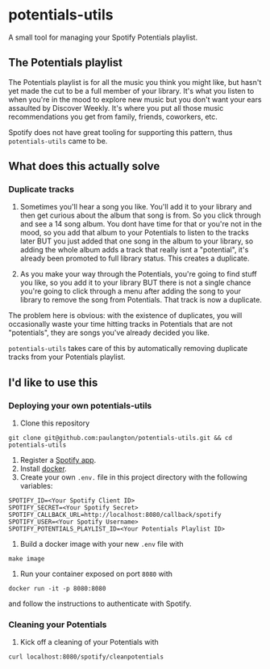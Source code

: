 # potentials-utils
A small tool for managing your Spotify Potentials playlist.

## The Potentials playlist

The Potentials playlist is for all the music you think you might like,
but hasn't yet made the cut to be a full member of your library. It's what you listen to when you're
in the mood to explore new music but you don't want your ears assaulted by Discover Weekly. It's
where you put all those music recommendations you get from family, friends, coworkers, etc.

Spotify does not have great tooling for supporting this pattern, thus `potentials-utils` came to be.

## What does this actually solve

### Duplicate tracks
1. Sometimes you'll hear a song you like. You'll add it to your library and then get curious about
   the album that song is from. So you click through and see a 14 song album. You dont have time for
   that or you're not in the mood, so you add that album to your Potentials to listen to the tracks
   later BUT you just added that one song in the album to your library, so adding the whole album
   adds a track that really isnt a "potential", it's already been promoted to full library status.
   This creates a duplicate.

1. As you make your way through the Potentials, you're going to find stuff you like, so you add it
   to your library BUT there is not a single chance you're going to click through a menu after
   adding the song to your library to remove the song from Potentials. That track is now a
   duplicate.

The problem here is obvious: with the existence of duplicates, you will occasionally waste your time hitting tracks in Potentials that are not "potentials", they are songs you've already decided you like.

`potentials-utils` takes care of this by automatically removing duplicate tracks from your
Potentials playlist.

## I'd like to use this

### Deploying your own potentials-utils
1. Clone this repository
```
git clone git@github.com:paulangton/potentials-utils.git && cd potentials-utils
```
1. Register a [Spotify app](https://developer.spotify.com/dashboard/applications).
1. Install [docker](https://docs.docker.com/get-docker/). 
1. Create your own `.env.` file in this project directory with the following variables:
```
SPOTIFY_ID=<Your Spotify Client ID>
SPOTIFY_SECRET=<Your Spotify Secret>
SPOTIFY_CALLBACK_URL=http://localhost:8080/callback/spotify
SPOTIFY_USER=<Your Spotify Username>
SPOTIFY_POTENTIALS_PLAYLIST_ID=<Your Potentials Playlist ID>
```
1. Build a docker image with your new `.env` file with
```
make image
```
1. Run your container exposed on port `8080` with
```
docker run -it -p 8080:8080
```
and follow the instructions to authenticate with Spotify.

### Cleaning your Potentials
1. Kick off a cleaning of your Potentials with 
```
curl localhost:8080/spotify/cleanpotentials
```


